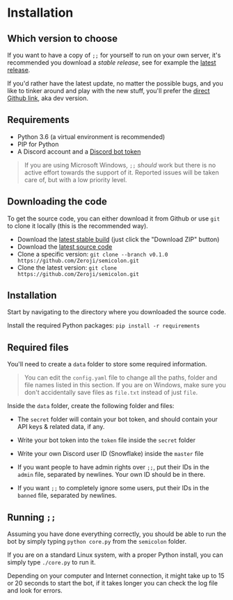 # Installation

## Which version to choose

If you want to have a copy of `;;` for yourself to run on your own server,
it's recommended you download a *stable release*, see for example the
[latest release](https://github.com/Zeroji/semicolon/tag/latest).

If you'd rather have the latest update, no matter the possible bugs, and you
like to tinker around and play with the new stuff, you'll prefer the
[direct Github link](https://github.com/Zeroji/semicolon), aka dev version.

## Requirements

- Python 3.6 (a virtual environment is recommended)
- PIP for Python
- A Discord account and a [Discord bot token](https://discordapp.com/developers/applications/me)

> If you are using Microsoft Windows, `;;` *should* work but there is no
> active effort towards the support of it. Reported issues will be taken
> care of, but with a low priority level.

## Downloading the code

To get the source code, you can either download it from Github or use
`git` to clone it locally (this is the recommended way).

- Download the [latest stable build](https://github.com/Zeroji/semicolon/releases/latest)
  (just click the "Download ZIP" button)
- Download the [latest source code](https://github.com/Zeroji/semicolon/archive/master.zip)
- Clone a specific version: `git clone --branch v0.1.0 https://github.com/Zeroji/semicolon.git`
- Clone the latest version: `git clone https://github.com/Zeroji/semicolon.git`

## Installation

Start by navigating to the directory where you downloaded the source code.

Install the required Python packages:
`pip install -r requirements`

## Required files

You'll need to create a `data` folder to store some required information.

> You can edit the `config.yaml` file to change all the paths, folder and
> file names listed in this section. If you are on Windows, make sure you
> don't accidentally save files as `file.txt` instead of just `file`.

Inside the `data` folder, create the following folder and files:

- The `secret` folder will contain your bot token, and should contain your
  API keys & related data, if any.

- Write your bot token into the `token` file inside the `secret` folder

- Write your own Discord user ID (Snowflake) inside the `master` file

- If you want people to have admin rights over `;;`, put their IDs in the
  `admin` file, separated by newlines. Your own ID should be in there.
  
- If you want `;;` to completely ignore some users, put their IDs in the
  `banned` file, separated by newlines.
  
## Running `;;`

Assuming you have done everything correctly, you should be able to run the
bot by simply typing `python core.py` from the `semicolon` folder.

If you are on a standard Linux system, with a proper Python install, you can
simply type `./core.py` to run it.

Depending on your computer and Internet connection, it might take up to 15
or 20 seconds to start the bot, if it takes longer you can check the log
file and look for errors.
